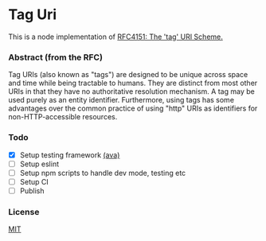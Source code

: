 # Tag Uri

This is a node implementation of [RFC4151: The 'tag' URI Scheme.](https://www.ietf.org/rfc/rfc4151.txt)

### Abstract (from the RFC)
Tag URIs (also known as "tags") are designed to be unique across space and time while being tractable to humans.  They are distinct from most other URIs in that they have no authoritative resolution mechanism.  A tag may be used purely as an entity identifier. Furthermore, using tags has some advantages over the common practice of using "http" URIs as identifiers for non-HTTP-accessible resources.

### Todo
- [x] Setup testing framework [(ava)](https://github.com/avajs/ava)
- [ ] Setup eslint
- [ ] Setup npm scripts to handle dev mode, testing etc
- [ ] Setup CI
- [ ] Publish

### License
[MIT](LICENSE)